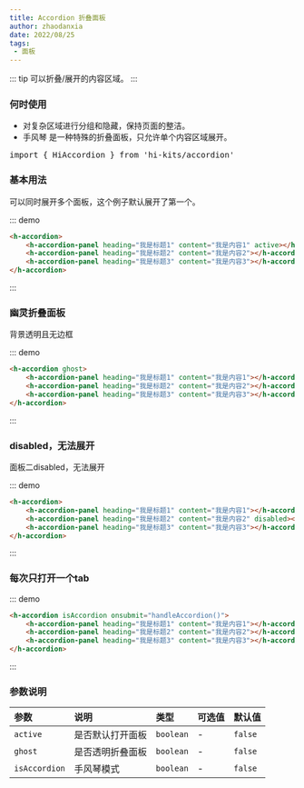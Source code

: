 ```yaml
---
title: Accordion 折叠面板
author: zhaodanxia
date: 2022/08/25
tags:
 - 面板
---
```

::: tip
可以折叠/展开的内容区域。
:::
### 何时使用
- 对复杂区域进行分组和隐藏，保持页面的整洁。
- 手风琴 是一种特殊的折叠面板，只允许单个内容区域展开。
<pre class="language-ts">
import { HiAccordion } from 'hi-kits/accordion'
</pre>

### 基本用法

可以同时展开多个面板，这个例子默认展开了第一个。

::: demo
```html
<h-accordion>
    <h-accordion-panel heading="我是标题1" content="我是内容1" active></h-accordion-panel>
    <h-accordion-panel heading="我是标题2" content="我是内容2"></h-accordion-panel>
    <h-accordion-panel heading="我是标题3" content="我是内容3"></h-accordion-panel>
</h-accordion>

```
:::


### 幽灵折叠面板

背景透明且无边框

::: demo
```html
<h-accordion ghost>
    <h-accordion-panel heading="我是标题1" content="我是内容1"></h-accordion-panel>
    <h-accordion-panel heading="我是标题2" content="我是内容2"></h-accordion-panel>
    <h-accordion-panel heading="我是标题3" content="我是内容3"></h-accordion-panel>
</h-accordion>
```
:::

### disabled，无法展开
面板二disabled，无法展开

::: demo
```html
<h-accordion>
    <h-accordion-panel heading="我是标题1" content="我是内容1"></h-accordion-panel>
    <h-accordion-panel heading="我是标题2" content="我是内容2" disabled></h-accordion-panel>
    <h-accordion-panel heading="我是标题3" content="我是内容3"></h-accordion-panel>
</h-accordion>

```
:::



### 每次只打开一个tab

::: demo
```html
<h-accordion isAccordion onsubmit="handleAccordion()">
    <h-accordion-panel heading="我是标题1" content="我是内容1"></h-accordion-panel>
    <h-accordion-panel heading="我是标题2" content="我是内容2"></h-accordion-panel>
    <h-accordion-panel heading="我是标题3" content="我是内容3"></h-accordion-panel>
</h-accordion>

```
:::
### 参数说明

|参数|说明|类型|可选值|默认值
|:--|:--|:--|:-----|:---
| `active`| 是否默认打开面板 |  `boolean` | - | `false`
| `ghost`| 是否透明折叠面板 |  `boolean` | - | `false`
| `isAccordion`| 手风琴模式 |  `boolean` | - | `false`

